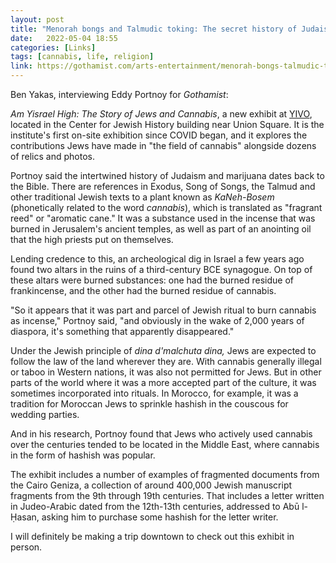 ```yaml
---
layout: post
title: "Menorah bongs and Talmudic toking: The secret history of Judaism and cannabis"
date:   2022-05-04 18:55
categories: [Links]
tags: [cannabis, life, religion]
link: https://gothamist.com/arts-entertainment/menorah-bongs-talmudic-toking-secret-history-judaism-cannabis
---
```


Ben Yakas, interviewing Eddy Portnoy for *Gothamist*:

*Am Yisrael High: The Story of Jews and Cannabis*, a new exhibit at [YIVO](https://www.yivo.org/), located in the Center for Jewish History building near Union Square. It is the institute's first on-site exhibition since COVID began, and it explores the contributions Jews have made in "the field of cannabis" alongside dozens of relics and photos.

Portnoy said the intertwined history of Judaism and marijuana dates back to the Bible. There are references in Exodus, Song of Songs, the Talmud and other traditional Jewish texts to a plant known as *KaNeh-Bosem* (phonetically related to the word *cannabis*), which is translated as "fragrant reed" or "aromatic cane." It was a substance used in the incense that was burned in Jerusalem's ancient temples, as well as part of an anointing oil that the high priests put on themselves.

Lending credence to this, an archeological dig in Israel a few years ago found two altars in the ruins of a third-century BCE synagogue. On top of these altars were burned substances: one had the burned residue of frankincense, and the other had the burned residue of cannabis.

"So it appears that it was part and parcel of Jewish ritual to burn cannabis as incense," Portnoy said, "and obviously in the wake of 2,000 years of diaspora, it's something that apparently disappeared."

Under the Jewish principle of *dina d'malchuta dina,* Jews are expected to follow the law of the land wherever they are. With cannabis generally illegal or taboo in Western nations, it was also not permitted for Jews. But in other parts of the world where it was a more accepted part of the culture, it was sometimes incorporated into rituals. In Morocco, for example, it was a tradition for Moroccan Jews to sprinkle hashish in the couscous for wedding parties.

And in his research, Portnoy found that Jews who actively used cannabis over the centuries tended to be located in the Middle East, where cannabis in the form of hashish was popular.

The exhibit includes a number of examples of fragmented documents from the Cairo Geniza, a collection of around 400,000 Jewish manuscript fragments from the 9th through 19th centuries. That includes a letter written in Judeo-Arabic dated from the 12th-13th centuries, addressed to Abū l-Ḥasan, asking him to purchase some hashish for the letter writer.

I will definitely be making a trip downtown to check out this exhibit in person.
